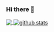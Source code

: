 ### Hi there 👋

<a href="#">
<img align="center" src="https://github-readme-stats.vercel.app/api/top-langs/?username=techwaker&theme=dark&hide_langs_below=1" />
</a>
<a href="#">
<img align="center" src="https://github-readme-stats.vercel.app/api?username=techwaker&show_icons=true&theme=dark&line_height=27" alt="github stats"/>
</a>
<!--
**TechWaker/TechWaker** is a ✨ _special_ ✨ repository because its `README.md` (this file) appears on your GitHub profile.

Here are some ideas to get you started:

- 🔭 I’m currently working on ...
- 🌱 I’m currently learning ...
- 👯 I’m looking to collaborate on ...
- 🤔 I’m looking for help with ...
- 💬 Ask me about ...
- 📫 How to reach me: ...
- 😄 Pronouns: ...
- ⚡ Fun fact: ...
-->
